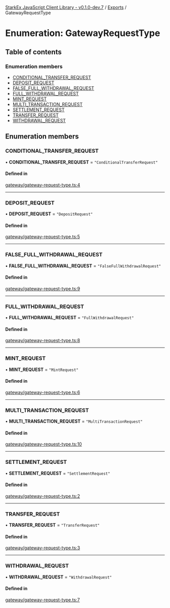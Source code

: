 [StarkEx JavaScript Client Library - v0.1.0-dev.7](../README.md) / [Exports](../modules.md) / GatewayRequestType

# Enumeration: GatewayRequestType

## Table of contents

### Enumeration members

- [CONDITIONAL\_TRANSFER\_REQUEST](GatewayRequestType.md#conditional_transfer_request)
- [DEPOSIT\_REQUEST](GatewayRequestType.md#deposit_request)
- [FALSE\_FULL\_WITHDRAWAL\_REQUEST](GatewayRequestType.md#false_full_withdrawal_request)
- [FULL\_WITHDRAWAL\_REQUEST](GatewayRequestType.md#full_withdrawal_request)
- [MINT\_REQUEST](GatewayRequestType.md#mint_request)
- [MULTI\_TRANSACTION\_REQUEST](GatewayRequestType.md#multi_transaction_request)
- [SETTLEMENT\_REQUEST](GatewayRequestType.md#settlement_request)
- [TRANSFER\_REQUEST](GatewayRequestType.md#transfer_request)
- [WITHDRAWAL\_REQUEST](GatewayRequestType.md#withdrawal_request)

## Enumeration members

### CONDITIONAL\_TRANSFER\_REQUEST

• **CONDITIONAL\_TRANSFER\_REQUEST** = `"ConditionalTransferRequest"`

#### Defined in

[gateway/gateway-request-type.ts:4](https://github.com/starkware-libs/starkex-js/blob/26f82a7/src/lib/gateway/gateway-request-type.ts#L4)

___

### DEPOSIT\_REQUEST

• **DEPOSIT\_REQUEST** = `"DepositRequest"`

#### Defined in

[gateway/gateway-request-type.ts:5](https://github.com/starkware-libs/starkex-js/blob/26f82a7/src/lib/gateway/gateway-request-type.ts#L5)

___

### FALSE\_FULL\_WITHDRAWAL\_REQUEST

• **FALSE\_FULL\_WITHDRAWAL\_REQUEST** = `"FalseFullWithdrawalRequest"`

#### Defined in

[gateway/gateway-request-type.ts:9](https://github.com/starkware-libs/starkex-js/blob/26f82a7/src/lib/gateway/gateway-request-type.ts#L9)

___

### FULL\_WITHDRAWAL\_REQUEST

• **FULL\_WITHDRAWAL\_REQUEST** = `"FullWithdrawalRequest"`

#### Defined in

[gateway/gateway-request-type.ts:8](https://github.com/starkware-libs/starkex-js/blob/26f82a7/src/lib/gateway/gateway-request-type.ts#L8)

___

### MINT\_REQUEST

• **MINT\_REQUEST** = `"MintRequest"`

#### Defined in

[gateway/gateway-request-type.ts:6](https://github.com/starkware-libs/starkex-js/blob/26f82a7/src/lib/gateway/gateway-request-type.ts#L6)

___

### MULTI\_TRANSACTION\_REQUEST

• **MULTI\_TRANSACTION\_REQUEST** = `"MultiTransactionRequest"`

#### Defined in

[gateway/gateway-request-type.ts:10](https://github.com/starkware-libs/starkex-js/blob/26f82a7/src/lib/gateway/gateway-request-type.ts#L10)

___

### SETTLEMENT\_REQUEST

• **SETTLEMENT\_REQUEST** = `"SettlementRequest"`

#### Defined in

[gateway/gateway-request-type.ts:2](https://github.com/starkware-libs/starkex-js/blob/26f82a7/src/lib/gateway/gateway-request-type.ts#L2)

___

### TRANSFER\_REQUEST

• **TRANSFER\_REQUEST** = `"TransferRequest"`

#### Defined in

[gateway/gateway-request-type.ts:3](https://github.com/starkware-libs/starkex-js/blob/26f82a7/src/lib/gateway/gateway-request-type.ts#L3)

___

### WITHDRAWAL\_REQUEST

• **WITHDRAWAL\_REQUEST** = `"WithdrawalRequest"`

#### Defined in

[gateway/gateway-request-type.ts:7](https://github.com/starkware-libs/starkex-js/blob/26f82a7/src/lib/gateway/gateway-request-type.ts#L7)
